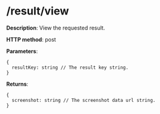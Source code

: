 # /result/view #

**Description**: View the requested result.

**HTTP method**: post

**Parameters**:
```
{
  resultKey: string // The result key string.
}
```

**Returns**:
```
{
  screenshot: string // The screenshot data url string.
}
```